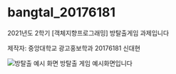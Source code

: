 # bangtal_20176181
2021년도 2학기 [객체지향프로그래밍] 방탈출게임 과제입니다 

제작자: 중앙대학교 광고홍보학과 20176181 신대현

![방탈출 예시 화면](https://user-images.githubusercontent.com/77092257/132444702-71357928-b56e-4bd3-9628-988a13caa0c1.png)
방탈출 게임 예시화면입니다
